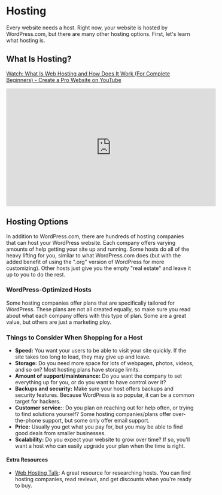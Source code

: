 # Hosting

Every website needs a host. Right now, your website is hosted by WordPress.com, but there are many other hosting options. First, let's learn what hosting is.

## What Is Hosting?
[Watch: What Is Web Hosting and How Does It Work (For Complete Beginners) - Create a Pro Website on YouTube](https://youtu.be/H8oAvyqQwew)
<iframe width="560" height="315" src="https://www.youtube.com/embed/H8oAvyqQwew" frameborder="0" allow="accelerometer; autoplay; encrypted-media; gyroscope; picture-in-picture" allowfullscreen></iframe>

## Hosting Options

In addition to WordPress.com, there are hundreds of hosting companies that can host your WordPress website. Each company offers varying amounts of help getting your site up and running. Some hosts do all of the heavy lifting for you, similar to what WordPress.com does (but with the added benefit of using the ".org" version of WordPress for more customizing). Other hosts just give you the empty "real estate" and leave it up to you to do the rest.

### WordPress-Optimized Hosts

Some hosting companies offer plans that are specifically tailored for WordPress. These plans are not all created equally, so make sure you read about what each company offers with this type of plan. Some are a great value, but others are just a marketing ploy.

### Things to Consider When Shopping for a Host

- **Speed:** You want your users to be able to visit your site quickly. If the site takes too long to load, they may give up and leave.
- **Storage:** Do you need more space for lots of webpages, photos, videos, and so on? Most hosting plans have storage limits.
- **Amount of support/maintenance:** Do you want the company to set everything up for you, or do you want to have control over it?
- **Backups and security:** Make sure your host offers backups and security features. Because WordPress is so popular, it can be a common target for hackers.
- **Customer service:**: Do you plan on reaching out for help often, or trying to find solutions yourself? Some hosting companies/plans offer over-the-phone support, but some only offer email support.
- **Price:** Usually you get what you pay for, but you may be able to find good deals from smaller businesses.
- **Scalability:** Do you expect your website to grow over time? If so, you'll want a host who can easily upgrade your plan when the time is right.

#### Extra Resources
- [Web Hosting Talk](https://www.webhostingtalk.com/): A great resource for researching hosts. You can find hosting companies, read reviews, and get discounts when you're ready to buy.
